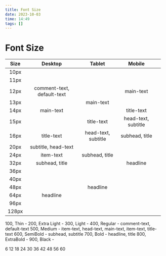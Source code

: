 ```yaml
---
title: Font Size
date: 2023-10-03
time: 14:49
tags: []
---
```


# Font Size

| Size  |          Desktop           |       Tablet        |       Mobile        |     |
| :---: | :------------------------: | :-----------------: | :-----------------: | --- |
| 10px  |                            |                     |                     |     |
| 11px  |                            |                     |                     |     |
| 12px  | comment-text, default-text |                     |      main-text      |     |
| 13px  |                            |      main-text      |                     |     |
| 14px  |         main-text          |                     |     title-text      |     |
| 15px  |                            |     title-text      | head-text, subtitle |     |
| 16px  |         title-text         | head-text, subtitle |   subhead, title    |     |
| 20px  |    subtitle, head-text     |                     |                     |     |
| 24px  |         item-text          |   subhead, title    |                     |     |
| 32px  |       subhead, title       |                     |      headline       |     |
| 36px  |                            |                     |                     |     |
| 40px  |                            |                     |                     |     |
| 48px  |                            |      headline       |                     |     |
| 64px  |          headline          |                     |                     |     |
| 96px  |                            |                     |                     |     |
| 128px |                            |                     |                     |     |

100, Thin -
200, Extra Light -
300, Light -
400, Regular - comment-text, default-text
500, Medium - item-text, head-text, main-text, item-text, title-text
600, SemiBold - subhead, subtitle
700, Bold - headline, title
800, ExtraBold -
900, Black -

6
12
18
24
30
36
42
48
56
60
